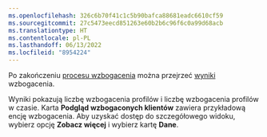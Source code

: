 ```yaml
---
ms.openlocfilehash: 326c6b70f41c1c5b90bafca88681eadc6610cf59
ms.sourcegitcommit: 27c5473eecd851263e60b2b6c96f6c0a99d68acb
ms.translationtype: HT
ms.contentlocale: pl-PL
ms.lasthandoff: 06/13/2022
ms.locfileid: "8954224"
---
```

Po zakończeniu [procesu wzbogacenia](../enrichment-hub.md#run-or-refresh-enrichments) można przejrzeć [wyniki](../enrichment-hub.md#enrichment-results) wzbogacenia. 

Wyniki pokazują liczbę wzbogacenia profilów i liczbę wzbogacenia profilów w czasie. Karta **Podgląd wzbogaconych klientów** zawiera przykładową encję wzbogacenia. Aby uzyskać dostęp do szczegółowego widoku, wybierz opcję **Zobacz więcej** i wybierz kartę **Dane**.
